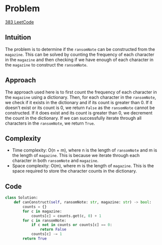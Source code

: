 # Problem

[383 LeetCode](https://leetcode.com/problems/ransom-note/description/)

## Intuition

The problem is to determine if the `ransomNote` can be constructed from the `magazine`. This can be solved by counting the frequency of each character in the `magazine` and then checking if we have enough of each character in the `magazine` to construct the `ransomNote`.

## Approach

The approach used here is to first count the frequency of each character in the `magazine` using a dictionary. Then, for each character in the `ransomNote`, we check if it exists in the dictionary and if its count is greater than 0. If it doesn't exist or its count is 0, we return `False` as the `ransomNote` cannot be constructed. If it does exist and its count is greater than 0, we decrement the count in the dictionary. If we can successfully iterate through all characters in the `ransomNote`, we return `True`.

## Complexity

- Time complexity: O(n + m), where n is the length of `ransomNote` and m is the length of `magazine`. This is because we iterate through each character in both `ransomNote` and `magazine`.
- Space complexity: O(m), where m is the length of `magazine`. This is the space required to store the character counts in the dictionary.

## Code

```python
class Solution:
    def canConstruct(self, ransomNote: str, magazine: str) -> bool:
        counts = {}
        for c in magazine:
            counts[c] = counts.get(c, 0) + 1
        for c in ransomNote:
            if c not in counts or counts[c] == 0:
                return False
            counts[c] -= 1
        return True

```